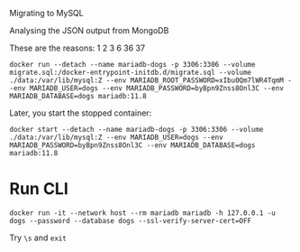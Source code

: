 Migrating to MySQL

Analysing the JSON output from MongoDB

These are the reasons: 1 2 3 6 36 37


    docker run --detach --name mariadb-dogs -p 3306:3306 --volume migrate.sql:/docker-entrypoint-initdb.d/migrate.sql --volume ./data:/var/lib/mysql:Z --env MARIADB_ROOT_PASSWORD=xIbu0Qm7lWR4TqmM --env MARIADB_USER=dogs --env MARIADB_PASSWORD=byBpn9Znss8Onl3C --env MARIADB_DATABASE=dogs mariadb:11.8

Later, you start the stopped container:

    docker start --detach --name mariadb-dogs -p 3306:3306 --volume ./data:/var/lib/mysql:Z --env MARIADB_USER=dogs --env MARIADB_PASSWORD=byBpn9Znss8Onl3C --env MARIADB_DATABASE=dogs mariadb:11.8


# Run CLI

    docker run -it --network host --rm mariadb mariadb -h 127.0.0.1 -u dogs --password --database dogs --ssl-verify-server-cert=OFF

Try `\s`
and `exit`

